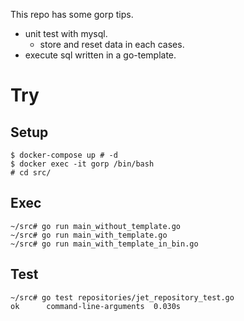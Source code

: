 This repo has some gorp tips.

- unit test with mysql.
  - store and reset data in each cases.
- execute sql written in a go-template.

# Try

## Setup

```
$ docker-compose up # -d
$ docker exec -it gorp /bin/bash
# cd src/
```

## Exec
```
~/src# go run main_without_template.go
~/src# go run main_with_template.go
~/src# go run main_with_template_in_bin.go
```

## Test

```
~/src# go test repositories/jet_repository_test.go
ok      command-line-arguments  0.030s
```
